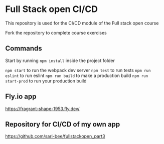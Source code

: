 # Full Stack open CI/CD

This repository is used for the CI/CD module of the Full stack open course

Fork the repository to complete course exercises

## Commands

Start by running `npm install` inside the project folder

`npm start` to run the webpack dev server
`npm test` to run tests
`npm run eslint` to run eslint
`npm run build` to make a production build
`npm run start-prod` to run your production build

## Fly.io app

https://fragrant-shape-1953.fly.dev/

## Repository for CI/CD of my own app

https://github.com/sari-bee/fullstackopen_part3


